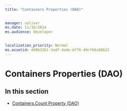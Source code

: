 ```yaml
---
title: "Containers Properties (DAO)"
  
  
manager: soliver
ms.date: 11/16/2014
ms.audience: Developer
 
  
localization_priority: Normal
ms.assetid: dd8b32b1-3adf-4a4e-bf76-49cf60c88622
---
```


# Containers Properties (DAO)

## In this section

- [Containers.Count Property (DAO)](containers-count-property-dao.md)
    

